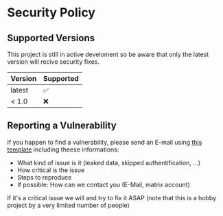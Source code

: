 # Security Policy

## Supported Versions
This project is still in active develoment so be aware that only the latest version will recive security fixes.

| Version | Supported          |
| ------- | ------------------ |
| latest  | :white_check_mark: |
| < 1.0   | :x:                |


## Reporting a Vulnerability
If you happen to find a vulnerability, please send an E-mail using [this template](mailto:mail@zera.tax?Subject=matrix-registration%20vulnerability%20%7Bshort%20description%7D) including theese informations:

- What kind of issue is it (leaked data, skipped authentification, ...)
- How critical is the issue
- Steps to reproduce
- If possible: How can we contact you (E-Mail, matrix account)

If it's a critical issue we will and try to fix it ASAP (note that this is a hobby project by a very limited number of people)
